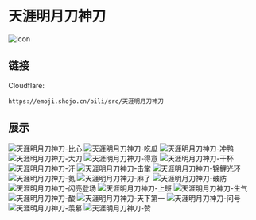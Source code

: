# 天涯明月刀神刀
![icon](https://emoji.shojo.cn/bili/src/天涯明月刀神刀/icon.png)
## 链接
Cloudflare:
```
https://emoji.shojo.cn/bili/src/天涯明月刀神刀
```
## 展示
![天涯明月刀神刀-比心](https://emoji.shojo.cn/bili/src/天涯明月刀神刀/天涯明月刀神刀-比心.png)
![天涯明月刀神刀-吃瓜](https://emoji.shojo.cn/bili/src/天涯明月刀神刀/天涯明月刀神刀-吃瓜.png)
![天涯明月刀神刀-冲鸭](https://emoji.shojo.cn/bili/src/天涯明月刀神刀/天涯明月刀神刀-冲鸭.png)
![天涯明月刀神刀-大刀](https://emoji.shojo.cn/bili/src/天涯明月刀神刀/天涯明月刀神刀-大刀.png)
![天涯明月刀神刀-得意](https://emoji.shojo.cn/bili/src/天涯明月刀神刀/天涯明月刀神刀-得意.png)
![天涯明月刀神刀-干杯](https://emoji.shojo.cn/bili/src/天涯明月刀神刀/天涯明月刀神刀-干杯.png)
![天涯明月刀神刀-汗](https://emoji.shojo.cn/bili/src/天涯明月刀神刀/天涯明月刀神刀-汗.png)
![天涯明月刀神刀-击掌](https://emoji.shojo.cn/bili/src/天涯明月刀神刀/天涯明月刀神刀-击掌.png)
![天涯明月刀神刀-锦鲤光环](https://emoji.shojo.cn/bili/src/天涯明月刀神刀/天涯明月刀神刀-锦鲤光环.png)
![天涯明月刀神刀-氪](https://emoji.shojo.cn/bili/src/天涯明月刀神刀/天涯明月刀神刀-氪.png)
![天涯明月刀神刀-麻了](https://emoji.shojo.cn/bili/src/天涯明月刀神刀/天涯明月刀神刀-麻了.png)
![天涯明月刀神刀-破防](https://emoji.shojo.cn/bili/src/天涯明月刀神刀/天涯明月刀神刀-破防.png)
![天涯明月刀神刀-闪亮登场](https://emoji.shojo.cn/bili/src/天涯明月刀神刀/天涯明月刀神刀-闪亮登场.png)
![天涯明月刀神刀-上班](https://emoji.shojo.cn/bili/src/天涯明月刀神刀/天涯明月刀神刀-上班.png)
![天涯明月刀神刀-生气](https://emoji.shojo.cn/bili/src/天涯明月刀神刀/天涯明月刀神刀-生气.png)
![天涯明月刀神刀-酸](https://emoji.shojo.cn/bili/src/天涯明月刀神刀/天涯明月刀神刀-酸.png)
![天涯明月刀神刀-天下第一](https://emoji.shojo.cn/bili/src/天涯明月刀神刀/天涯明月刀神刀-天下第一.png)
![天涯明月刀神刀-问号](https://emoji.shojo.cn/bili/src/天涯明月刀神刀/天涯明月刀神刀-问号.png)
![天涯明月刀神刀-羡慕](https://emoji.shojo.cn/bili/src/天涯明月刀神刀/天涯明月刀神刀-羡慕.png)
![天涯明月刀神刀-赞](https://emoji.shojo.cn/bili/src/天涯明月刀神刀/天涯明月刀神刀-赞.png)
